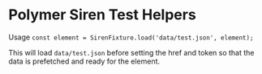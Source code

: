 # Polymer Siren Test Helpers

Usage
`const element = SirenFixture.load('data/test.json', element);`

This will load `data/test.json` before setting the href and token so that the data is prefetched and ready for the element.